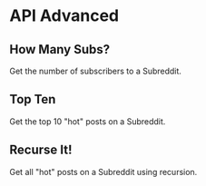 # API Advanced

## How Many Subs?
Get the number of subscribers to a Subreddit.

## Top Ten
Get the top 10 "hot" posts on a Subreddit.

## Recurse It!
Get all "hot" posts on a Subreddit using recursion.
